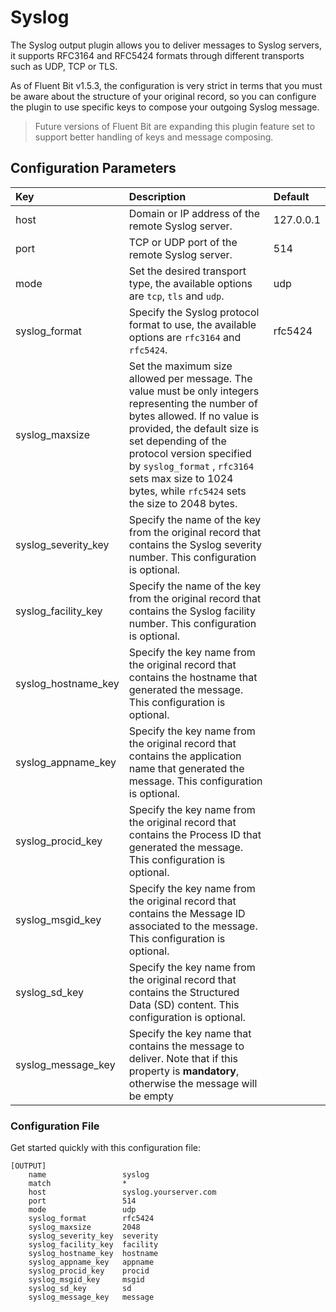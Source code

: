 # Syslog

The Syslog output plugin allows you to deliver messages to Syslog servers, it supports RFC3164 and RFC5424 formats through different transports such as UDP, TCP or TLS.

As of Fluent Bit v1.5.3, the configuration is very strict in terms that you must be aware about the structure of your original record, so you can configure the plugin to use specific keys to compose your outgoing Syslog message.

> Future versions of Fluent Bit are expanding this plugin feature set to support better handling of keys and message composing.

## Configuration Parameters

| Key | Description | Default |
| :--- | :--- | :--- |
| host | Domain or IP address of the remote Syslog server. | 127.0.0.1 |
| port | TCP or UDP port of the remote Syslog server. | 514 |
| mode | Set the desired transport type, the available options are `tcp`, `tls` and `udp`. | udp |
| syslog\_format | Specify the Syslog protocol format to use, the available options are `rfc3164` and `rfc5424`. | rfc5424 |
| syslog\_maxsize | Set the maximum size allowed per message. The value must be only integers representing the number of bytes allowed. If no value is provided, the default size is set depending of the protocol version specified by `syslog_format` , `rfc3164` sets max size to 1024 bytes, while `rfc5424` sets the size to 2048 bytes. |  |
| syslog\_severity\_key | Specify the name of the key from the original record that contains the Syslog severity number. This configuration is optional. |  |
| syslog\_facility\_key | Specify the name of the key from the original record that contains the Syslog facility number. This configuration is optional. |  |
| syslog\_hostname\_key | Specify the key name from the original record that contains the hostname that generated the message. This configuration is optional. |  |
| syslog\_appname\_key | Specify the key name from the original record that contains the application name that generated the message. This configuration is optional. |  |
| syslog\_procid\_key | Specify the key name from the original record that contains the Process ID that generated the message. This configuration is optional. |  |
| syslog\_msgid\_key | Specify the key name from the original record that contains the Message ID associated to the message. This configuration is optional. |  |
| syslog\_sd\_key | Specify the key name from the original record that contains the Structured Data \(SD\)  content. This configuration is optional. |  |
| syslog\_message\_key | Specify the key name that contains the message to deliver. Note that if this property is **mandatory**, otherwise the message will be empty |  |

### Configuration File

Get started quickly with this configuration file:

```text
[OUTPUT]
    name                 syslog
    match                *
    host                 syslog.yourserver.com
    port                 514
    mode                 udp
    syslog_format        rfc5424
    syslog_maxsize       2048
    syslog_severity_key  severity
    syslog_facility_key  facility
    syslog_hostname_key  hostname
    syslog_appname_key   appname
    syslog_procid_key    procid
    syslog_msgid_key     msgid
    syslog_sd_key        sd
    syslog_message_key   message
```

